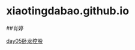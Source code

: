 # xiaotingdabao.github.io
##肖婷
<p><a target="_blank" href="https://xiaotingdabao.github.io/wolong/html/wolong.html">day05卧龙控股</a</p>
